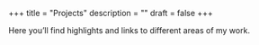 +++
title = "Projects"
description = ""
draft = false
+++

Here you’ll find highlights and links to different areas of my work.


